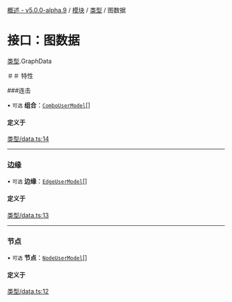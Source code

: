 [概述 - v5.0.0-alpha.9](../README.zh.md) / [模块](../modules.zh.md) / [类型](../modules/types.zh.md ) / 图数据 

 # 接口：图数据 

 [类型](../modules/types.zh.md).GraphData 

 ＃＃ 特性 

 ###连击 

 • `可选` **组合**：[`ComboUserModel`](../modules/types.zh.md#combousermodel)[] 

 #### 定义于 

 [类型/data.ts:14](https://github.com/antvis/G6/blob/c9548251ff/packages/g6/src/types/data.ts#L14) 

 ___ 

 ### 边缘 

 • `可选` **边缘**：[`EdgeUserModel`](../modules/types.zh.md#edgeusermodel)[] 

 #### 定义于 

 [类型/data.ts:13](https://github.com/antvis/G6/blob/c9548251ff/packages/g6/src/types/data.ts#L13) 

 ___ 

 ### 节点 

 • `可选` **节点**：[`NodeUserModel`](../modules/types.zh.md#nodeusermodel)[] 

 #### 定义于 

 [类型/data.ts:12](https://github.com/antvis/G6/blob/c9548251ff/packages/g6/src/types/data.ts#L12)